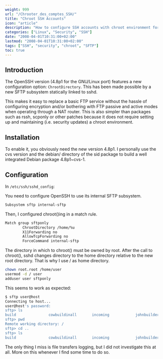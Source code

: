 ```yaml
---
weight: 999
url: "/Chrooter_des_comptes_SSH/"
title: "Chroot SSH Accounts"
icon: "article"
description: "How to configure SSH accounts with chroot environment for enhanced security" 
categories: ["Linux", "Security", "SSH"]
date: "2008-04-01T10:31:00+02:00"
lastmod: "2008-04-01T10:31:00+02:00"
tags: ["SSH", "security", "chroot", "SFTP"]
toc: true
---
```


## Introduction

The OpenSSH version (4.8p1 for the GNU/Linux port) features a new configuration option: `ChrootDirectory`.
This has been made possible by a new SFTP subsystem statically linked to sshd.

This makes it easy to replace a basic FTP service without the hassle of configuring encryption and/or bothering with FTP passive and active modes when operating through a NAT router. This is also simpler than packages such as rssh, scponly or other patches because it does not require setting up and maintaining (i.e. security updates) a chroot environment.

## Installation

To enable it, you obviously need the new version 4.8p1. I personally use the cvs version and the debian/ directory of the sid package to build a well integrated Debian package 4.8p1~cvs-1.

## Configuration

In `/etc/ssh/sshd_config`:

You need to configure OpenSSH to use its internal SFTP subsystem.

```bash
Subsystem sftp internal-sftp
```

Then, I configured chroot()ing in a match rule.

```bash
Match group sftponly
        ChrootDirectory /home/%u
        X11Forwarding no
        AllowTcpForwarding no
        ForceCommand internal-sftp
```

The directory in which to chroot() must be owned by root. After the call to chroot(), sshd changes directory to the home directory relative to the new root directory. That is why I use / as home directory.

```bash
chown root.root /home/user
usermod -d / user
adduser user sftponly
```

This seems to work as expected:

```bash
$ sftp user@host
Connecting to host...
user@host's password:
sftp> ls
build               cowbuildinall       incoming            johnbuilderclean
sftp> pwd
Remote working directory: /
sftp> cd ..
sftp> ls
build               cowbuildinall       incoming            johnbuilderclean
```

The only thing I miss is file transfers logging, but I did not investigate this at all. More on this whenever I find some time to do so.
